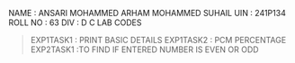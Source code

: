 NAME : ANSARI MOHAMMED ARHAM MOHAMMED SUHAIL 
UIN : 241P134
ROLL NO : 63
DIV : D
 C LAB CODES
>EXP1TASK1 : PRINT BASIC DETAILS
>EXP1TASK2 : PCM PERCENTAGE
>EXP2TASK1 :TO FIND IF ENTERED NUMBER IS EVEN OR ODD
> >
